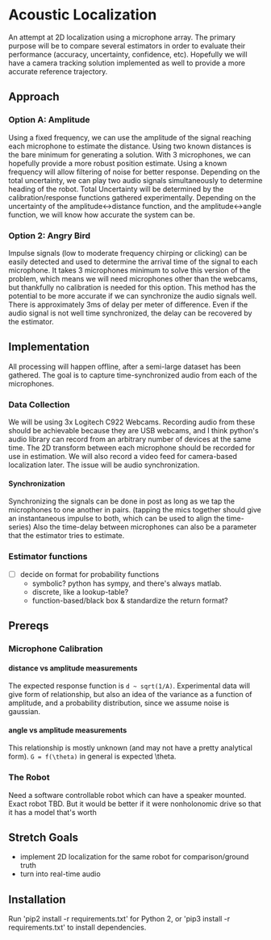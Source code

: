 # Acoustic Localization

An attempt at 2D localization using a microphone array.
The primary purpose will be to compare several estimators in order to evaluate their performance (accuracy, uncertainty, confidence, etc).
Hopefully we will have a camera tracking solution implemented as well to provide a more accurate reference trajectory.

## Approach

### **Option A:** Amplitude

Using a fixed frequency, we can use the amplitude of the signal reaching each microphone to estimate the distance.
Using two known distances is the bare minimum for generating a solution. With 3 microphones, we can hopefully provide a more robust position estimate.
Using a known frequency will allow filtering of noise for better response. Depending on the total uncertainty, we can play two audio signals simultaneously to determine heading of the robot.
Total Uncertainty will be determined by the calibration/response functions gathered experimentally.
Depending on the uncertainty of the amplitude<->distance function, and the amplitude<->angle function, we will know how accurate the system can be.

### **Option 2:** Angry Bird

Impulse signals (low to moderate frequency chirping or clicking) can be easily detected and used to determine the arrival time of the signal to each microphone.
It takes 3 microphones minimum to solve this version of the problem, which means we will need microphones other than the webcams, but thankfully no calibration is needed for this option.
This method has the potential to be more accurate if we can synchronize the audio signals well.
There is approximately 3ms of delay per meter of difference.
Even if the audio signal is not well time synchronized, the delay can be recovered by the estimator.

## **Implementation**

All processing will happen offline, after a semi-large dataset has been gathered. The goal is to capture time-synchronized audio from each of the microphones.

### Data Collection

We will be using 3x Logitech C922 Webcams.
Recording audio from these should be achievable because they are USB webcams, and I think python's audio library can record from an arbitrary number of devices at the same time.
The 2D transform between each microphone should be recorded for use in estimation.
We will also record a video feed for camera-based localization later.
The issue will be audio synchronization.

#### Synchronization

Synchronizing the signals can be done in post as long as we tap the microphones to one another in pairs.
(tapping the mics together should give an instantaneous impulse to both, which can be used to align the time-series)
Also the time-delay between microphones can also be a parameter that the estimator tries to estimate.

### Estimator functions

- [ ] decide on format for probability functions
  - symbolic? python has sympy, and there's always matlab.
  - discrete, like a lookup-table?
  - function-based/black box & standardize the return format?

## Prereqs

### Microphone Calibration

#### distance vs amplitude measurements

The expected response function is ```d ~ sqrt(1/A)```. Experimental data will give form of relationship, but also an idea of the variance as a function of amplitude, and a probability distribution, since we assume noise is gaussian.

#### angle vs amplitude measurements

This relationship is mostly unknown (and may not have a pretty analytical form).  ```G = f(\theta)``` in general is expected \theta.

### The Robot

Need a software controllable robot which can have a speaker mounted.
Exact robot TBD. But it would be better if it were nonholonomic drive so that it has a model that's worth

## Stretch Goals

- implement 2D localization for the same robot for comparison/ground truth
- turn into real-time audio

## Installation

Run 'pip2 install -r requirements.txt' for Python 2, or 'pip3 install -r requirements.txt' to install dependencies.
